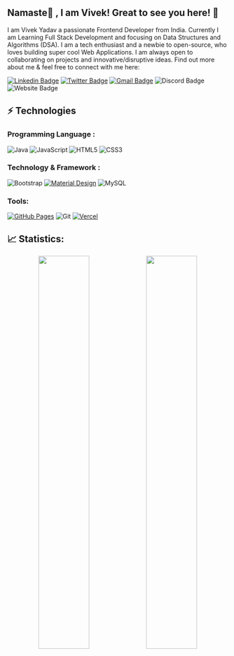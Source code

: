 ## Namaste🙏 , I am Vivek! Great to see you here! 👋

I am Vivek Yadav a passionate Frontend Developer from India. Currently I am Learning Full Stack Development and focusing on Data Structures and Algorithms (DSA). I am a tech enthusiast and a newbie to open-source, who loves building super cool Web Applications. I am always open to collaborating on projects and innovative/disruptive ideas. Find out more about me & feel free to connect with me here:

[![Linkedin Badge](https://img.shields.io/badge/-vivekyadav19-blue?style=flat-square&logo=Linkedin&logoColor=white&link=https://www.linkedin.com/in/vivekyadav19/)](https://www.linkedin.com/in/vivekyadav19/)
[![Twitter Badge](https://img.shields.io/badge/-vivekyadavtwt-black?style=flat-square&labelColor=black&logo=Twitter&link=https://twitter.com/vivekyadavtwt)](https://twitter.com/vivekyadavtwt)
[![Gmail Badge](https://img.shields.io/badge/-vivekdyadav01@gmail.com-c14438?style=flat-square&logo=Gmail&logoColor=white&link=mailto:vivekdyadav01@gmail.com)](mailto:vivekdyadav01@gmail.com)
![Discord Badge](https://img.shields.io/badge/-VivekYadav1473-gray?style=flat-square&logo=Discord&logoColor=white)
![Website Badge](https://img.shields.io/badge/-Portfolio-black?style=flat-square&logo=Wordpress&logoColor=white&link=https://)


## ⚡ Technologies

### Programming Language :
![Java](https://img.shields.io/badge/-java-E34A86?style=flat-square&logo=openjdk)
![JavaScript](https://img.shields.io/badge/-JavaScript-black?style=flat-square&logo=javascript)
![HTML5](https://img.shields.io/badge/-HTML5-E34F26?style=flat-square&logo=html5&logoColor=white)
![CSS3](https://img.shields.io/badge/-CSS3-1572B6?style=flat-square&logo=css3)
<!-- ![TypeScript](https://img.shields.io/badge/-TypeScript-007ACC?style=flat-square&logo=typescript) -->


### Technology & Framework :

<!-- ![ReactJS](https://img.shields.io/badge/-React-black?style=flat-square&logo=react) -->
![Bootstrap](https://img.shields.io/badge/-Bootstrap-563D7C?style=flat-square&logo=bootstrap)
<a href="#"><img alt="Material Design" src="https://img.shields.io/badge/Material%20Design%20-%230081CB.svg?logo=material-design&logoColor=white"></a>
![MySQL](https://img.shields.io/badge/-MySQL-black?style=flat-square&logo=mysql)
<!-- ![Tailwind](https://img.shields.io/badge/-Tailwind-007ACC?style=flat-square&logo=tailwind) -->

<!-- ![NodeJS](https://img.shields.io/badge/-Nodejs-black?style=flat-square&logo=Node.js)
<a href="#"><img alt="MongoDB" src ="https://img.shields.io/badge/MongoDB-%234ea94b.svg?logo=mongodb&logoColor=white"></a> -->




### Tools:

<a href="#"><img alt="GitHub Pages" src="https://img.shields.io/badge/GitHub%20Pages-%23327FC7.svg?logo=github&logoColor=white"></a>
![Git](https://img.shields.io/badge/-Git-black?style=flat-square&logo=git)
<a href="#"><img alt="Vercel" src="https://img.shields.io/badge/Vercel%20-%23000000.svg?logo=vercel&logoColor=white"></a>


## 📈 Statistics:
<p align="center">
	
  <img width="48%" src="https://github-readme-stats.vercel.app/api?username=vivekyadav19&show_icons=true&theme=tokyonight" />
  <img width="48%" src="https://github-readme-streak-stats.herokuapp.com/?user=vivekyadav19&theme=tokyonight" />
</p>
